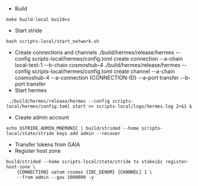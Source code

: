 * Build
```
make build-local build=s
```
* Start stride
```
bash scripts-local/start_network.sh
```
* Create connections and channels
./build/hermes/release/hermes --config scripts-local/hermes/config.toml create connection --a-chain local-test-1 --b-chain cosmoshub-4
./build/hermes/release/hermes --config scripts-local/hermes/config.toml create channel --a-chain cosmoshub-4 --a-connection {CONNECTION-ID} --a-port transfer --b-port transfer
* Start hermes
```
 ./build/hermes/release/hermes --config scripts-local/hermes/config.toml start >> scripts-local/logs/hermes.log 2>&1 &
```
* Create admin account
```
echo $STRIDE_ADMIN_MNEMONIC | build/strided --home scripts-local/state/stride keys add admin --recover
```
* Transfer tokens from GAIA
* Register host zone
```
build/strided --home scripts-local/state/stride tx stakeibc register-host-zone \
    {CONNECTION} uatom cosmos {IBC_DENOM} {CHANNEL} 1 \
    --from admin --gas 1000000 -y
```
